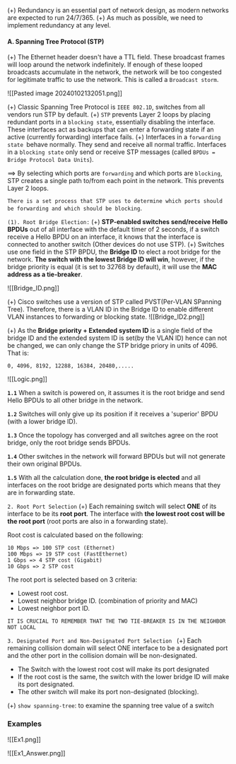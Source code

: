 
 
(+) Redundancy is an essential part of network design, as modern networks are expected to run 24/7/365.
(+) As much as possible, we need to implement redundancy at any level.

#### A. Spanning Tree Protocol (STP)
(+) The Ethernet header doesn't have a TTL field. These broadcast frames will loop around the network indefinitely. If enough of these looped broadcasts accumulate in the network, the network will be too congested for legitimate traffic to use the network. This is called a `Broadcast storm`.

![[Pasted image 20240102132051.png]]

(+) Classic Spanning Tree Protocol is `IEEE 802.1D`, switches from all vendors run STP by default.
(+) `STP` prevents Layer 2 loops by placing redundant ports in a `blocking state`, essentially disabling the interface. These interfaces act as backups that can enter a forwarding state if an active (currently forwarding) interface fails.
(+) Interfaces in a `forwarding state `behave normally. They send and receive all normal traffic. Interfaces in a `blocking state` only send or receive STP messages (called `BPDUs = Bridge Protocol Data Units`).

==> By selecting which ports are `forwarding` and which ports are `blocking`, STP creates a single path to/from each point in the network. This prevents Layer 2 loops.

`There is a set process that STP uses to determine which ports should be forwarding and which should be blocking`.

`(1). Root Bridge Election:`
(+) **STP-enabled switches send/receive Hello BPDUs** out of all interface with the default timer of 2 seconds, if a switch receive a Hello BPDU on an interface, it knows that the interface is connected to another switch (Other devices do not use STP).
(+) Switches use one field in the STP BPDU, the **Bridge ID** to elect a root bridge for the network. **The switch with the lowest Bridge ID will win**, however, if the bridge priority is equal (it is set to 32768 by default), it will use the **MAC address as a tie-breaker**.

![[Bridge_ID.png]]

(+) Cisco switches use a version of STP called PVST(Per-VLAN SPanning Tree). Therefore, there is a VLAN ID in the Bridge ID to enable different VLAN instances to forwarding or blocking state.
![[Bridge_ID2.png]]

(+) As the **Bridge priority + Extended system ID** is a single field of the bridge ID and the extended system ID is set(by the VLAN ID) hence can not be changed, we can only change the STP bridge priory in units of 4096. That is:

```
0, 4096, 8192, 12288, 16384, 20480,.....
```
![[Logic.png]]
  
  **`1.1`** When a switch is powered on, it assumes it is the root bridge and send Hello BPDUs to all other bridge in the network.

  **`1.2`** Switches will only give up its position if it receives a 'superior' BPDU (with a lower bridge ID).

  **`1.3`** Once the topology has converged and all switches agree on the root bridge, only the root bridge sends BPDUs.

  **`1.4`** Other switches in the network will forward BPDUs but will not generate their own original BPDUs.

  **`1.5`** With all the calculation done, **the root bridge is elected** and all interfaces on the root bridge are designated ports which means that they are in forwarding state.

`2. Root Port Selection`
(+) Each remaining switch will select **ONE** of its interface to be its **root port**. The interface with **the lowest root cost will be the root port** (root ports are also in a forwarding state).

Root cost is calculated based on the following:
```
10 Mbps => 100 STP cost (Ethernet)
100 Mbps => 19 STP cost (FastEthernet)
1 Gbps => 4 STP cost (Gigabit)
10 Gbps => 2 STP cost
```

The root port is selected based on 3 criteria:
- Lowest root cost.
- Lowest neighbor bridge ID. (combination of priority and MAC)
- Lowest neighbor port ID. 

`IT IS CRUCIAL TO REMEMBER THAT THE TWO TIE-BREAKER IS IN THE NEIGHBOR NOT LOCAL`

`3. Designated Port and Non-Designated Port Selection `
(+) Each remaining collision domain will select ONE interface to be a designated port and the other port in the collision domain will be non-designated.
- The Switch with the lowest root cost will make its port designated
- If the root cost is the same, the switch with the lower bridge ID will make its port designated.
- The other switch will make its port non-designated (blocking).

(+) `show spanning-tree`: to examine the spanning tree value of a switch
### Examples

![[Ex1.png]]

![[Ex1_Answer.png]]
